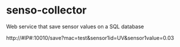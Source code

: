 # senso-collector
Web service that save sensor values on a SQL database

http://#IP#:10010/save?mac=test&sensor1id=UV&sensor1value=0.03

